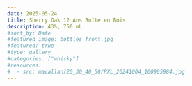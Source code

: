 ```yaml
---
date: 2025-05-24
title: Sherry Oak 12 Ans Boîte en Bois
description: 43%, 750 mL.
#sort_by: Date
#featured_image: bottles_front.jpg
#featured: true
#type: gallery
#categories: ["whisky"]
#resources:
#  - src: macallan/20_30_40_50/PXL_20241004_100905984.jpg
---
```

